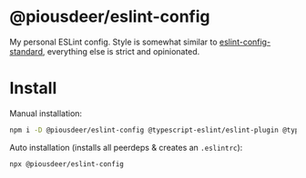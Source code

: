# @piousdeer/eslint-config
My personal ESLint config. Style is somewhat similar to [eslint-config-standard](https://github.com/standard/eslint-config-standard), everything else is strict and opinionated.

# Install
Manual installation:
```bash
npm i -D @piousdeer/eslint-config @typescript-eslint/eslint-plugin @typescript-eslint/parser eslint typescript
```

Auto installation (installs all peerdeps & creates an `.eslintrc`):
```bash
npx @piousdeer/eslint-config
```
